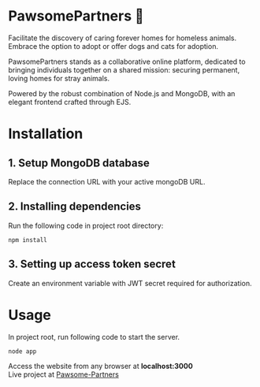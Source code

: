 # PawsomePartners 🐶

Facilitate the discovery of caring forever homes for homeless animals. Embrace the option to adopt or offer dogs and cats for adoption.

PawsomePartners stands as a collaborative online platform, dedicated to bringing individuals together on a shared mission: securing permanent, loving homes for stray animals.

Powered by the robust combination of Node.js and MongoDB, with an elegant frontend crafted through EJS.

# Installation

## 1. Setup MongoDB database 

Replace the connection URL with your active mongoDB URL.


## 2. Installing dependencies
Run the following code in project root directory:

```
npm install
```

## 3. Setting up access token secret

Create an environment variable with JWT secret required for authorization.

# Usage

In project root, run following code to start the server.
```
node app
```

Access the website from any browser at <strong>localhost:3000</strong>
<br>
Live project at <a href="https://pawsome-partners.onrender.com/" target="_blank">Pawsome-Partners</a>

